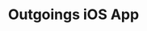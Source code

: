 ---
title: 'Outgoings iOS App'
summary: 'A native iOS app to help people to keep a track of their finances by providing easy-to use tracking and organising capabilities.'
---